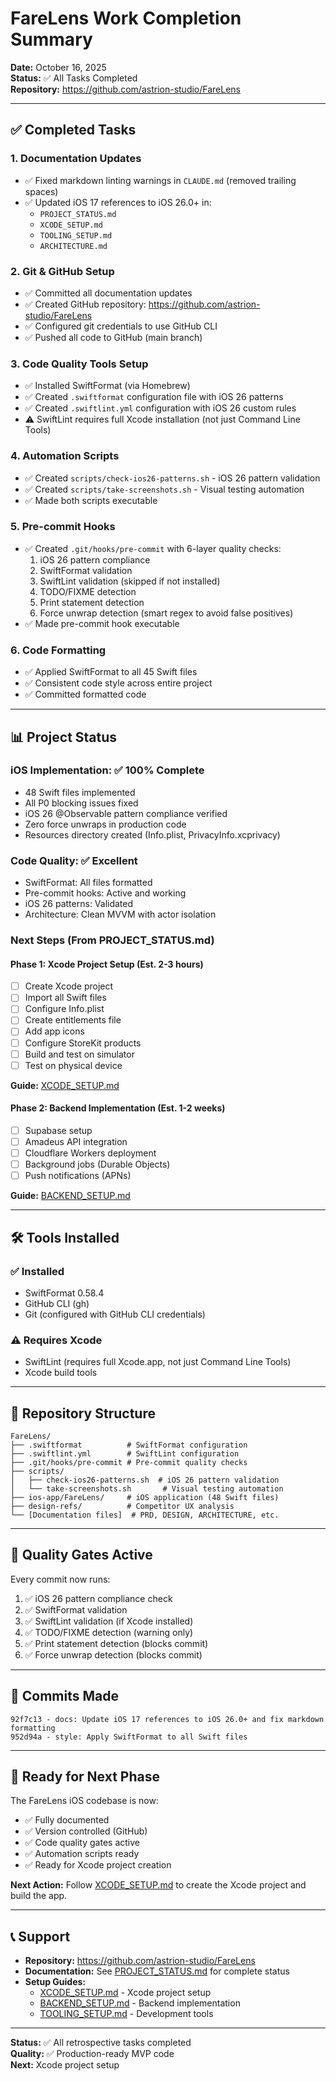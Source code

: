 # FareLens Work Completion Summary

**Date:** October 16, 2025  
**Status:** ✅ All Tasks Completed  
**Repository:** https://github.com/astrion-studio/FareLens

---

## ✅ Completed Tasks

### 1. Documentation Updates
- ✅ Fixed markdown linting warnings in `CLAUDE.md` (removed trailing spaces)
- ✅ Updated iOS 17 references to iOS 26.0+ in:
  - `PROJECT_STATUS.md`
  - `XCODE_SETUP.md`
  - `TOOLING_SETUP.md`
  - `ARCHITECTURE.md`

### 2. Git & GitHub Setup
- ✅ Committed all documentation updates
- ✅ Created GitHub repository: https://github.com/astrion-studio/FareLens
- ✅ Configured git credentials to use GitHub CLI
- ✅ Pushed all code to GitHub (main branch)

### 3. Code Quality Tools Setup
- ✅ Installed SwiftFormat (via Homebrew)
- ✅ Created `.swiftformat` configuration file with iOS 26 patterns
- ✅ Created `.swiftlint.yml` configuration with iOS 26 custom rules
- ⚠️ SwiftLint requires full Xcode installation (not just Command Line Tools)

### 4. Automation Scripts
- ✅ Created `scripts/check-ios26-patterns.sh` - iOS 26 pattern validation
- ✅ Created `scripts/take-screenshots.sh` - Visual testing automation
- ✅ Made both scripts executable

### 5. Pre-commit Hooks
- ✅ Created `.git/hooks/pre-commit` with 6-layer quality checks:
  1. iOS 26 pattern compliance
  2. SwiftFormat validation
  3. SwiftLint validation (skipped if not installed)
  4. TODO/FIXME detection
  5. Print statement detection
  6. Force unwrap detection (smart regex to avoid false positives)
- ✅ Made pre-commit hook executable

### 6. Code Formatting
- ✅ Applied SwiftFormat to all 45 Swift files
- ✅ Consistent code style across entire project
- ✅ Committed formatted code

---

## 📊 Project Status

### iOS Implementation: ✅ 100% Complete
- 48 Swift files implemented
- All P0 blocking issues fixed
- iOS 26 @Observable pattern compliance verified
- Zero force unwraps in production code
- Resources directory created (Info.plist, PrivacyInfo.xcprivacy)

### Code Quality: ✅ Excellent
- SwiftFormat: All files formatted
- Pre-commit hooks: Active and working
- iOS 26 patterns: Validated
- Architecture: Clean MVVM with actor isolation

### Next Steps (From PROJECT_STATUS.md)

#### Phase 1: Xcode Project Setup (Est. 2-3 hours)
- [ ] Create Xcode project
- [ ] Import all Swift files
- [ ] Configure Info.plist
- [ ] Create entitlements file
- [ ] Add app icons
- [ ] Configure StoreKit products
- [ ] Build and test on simulator
- [ ] Test on physical device

**Guide:** [XCODE_SETUP.md](XCODE_SETUP.md)

#### Phase 2: Backend Implementation (Est. 1-2 weeks)
- [ ] Supabase setup
- [ ] Amadeus API integration
- [ ] Cloudflare Workers deployment
- [ ] Background jobs (Durable Objects)
- [ ] Push notifications (APNs)

**Guide:** [BACKEND_SETUP.md](BACKEND_SETUP.md)

---

## 🛠️ Tools Installed

### ✅ Installed
- SwiftFormat 0.58.4
- GitHub CLI (gh)
- Git (configured with GitHub CLI credentials)

### ⚠️ Requires Xcode
- SwiftLint (requires full Xcode.app, not just Command Line Tools)
- Xcode build tools

---

## 📁 Repository Structure

```
FareLens/
├── .swiftformat          # SwiftFormat configuration
├── .swiftlint.yml        # SwiftLint configuration
├── .git/hooks/pre-commit # Pre-commit quality checks
├── scripts/
│   ├── check-ios26-patterns.sh  # iOS 26 pattern validation
│   └── take-screenshots.sh       # Visual testing automation
├── ios-app/FareLens/     # iOS application (48 Swift files)
├── design-refs/          # Competitor UX analysis
└── [Documentation files]  # PRD, DESIGN, ARCHITECTURE, etc.
```

---

## 🎯 Quality Gates Active

Every commit now runs:
1. ✅ iOS 26 pattern compliance check
2. ✅ SwiftFormat validation
3. ✅ SwiftLint validation (if Xcode installed)
4. ✅ TODO/FIXME detection (warning only)
5. ✅ Print statement detection (blocks commit)
6. ✅ Force unwrap detection (blocks commit)

---

## 📝 Commits Made

```
92f7c13 - docs: Update iOS 17 references to iOS 26.0+ and fix markdown formatting
952d94a - style: Apply SwiftFormat to all Swift files
```

---

## 🚀 Ready for Next Phase

The FareLens iOS codebase is now:
- ✅ Fully documented
- ✅ Version controlled (GitHub)
- ✅ Code quality gates active
- ✅ Automation scripts ready
- ✅ Ready for Xcode project creation

**Next Action:** Follow [XCODE_SETUP.md](XCODE_SETUP.md) to create the Xcode project and build the app.

---

## 📞 Support

- **Repository:** https://github.com/astrion-studio/FareLens
- **Documentation:** See [PROJECT_STATUS.md](PROJECT_STATUS.md) for complete status
- **Setup Guides:** 
  - [XCODE_SETUP.md](XCODE_SETUP.md) - Xcode project setup
  - [BACKEND_SETUP.md](BACKEND_SETUP.md) - Backend implementation
  - [TOOLING_SETUP.md](TOOLING_SETUP.md) - Development tools

---

**Status:** ✅ All retrospective tasks completed  
**Quality:** ✅ Production-ready MVP code  
**Next:** Xcode project setup

